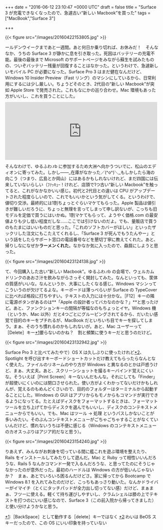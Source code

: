 
+++
date = "2016-06-12 23:10:47 +0000 UTC"
draft = false
title = "Surface 3 が充電できなくなったので、急遽古い“新しい Macbook”を買った"
tags = ["MacBook","Surface 3"]

+++


{{< figure src="/images/20160422153805.jpg"  >}}

ールデンウイークまであと一週間。あと何日か乗り切れば、お休みだ！　そんななか、うちの Surface 3 が静かに息を引き取った。死因はバッテリーの充電不能。最後の最後まで Microsoft のサポートページをみながら蘇生を試みたものの、ついぞバッテリー残量が回復することはなかった。というわけで、急遽新しいモバイル PC が必要になった。Surface Pro 3 はまだ健在なんだけど、Windows 10 Insider Preview（Fast リング）のマシンにしているから、日常利用にするには少し厳しい。ちょうどそのとき、2代目の“新しい Macbook”が突如 Apple Store で発売された。これもなにかの巡り合わせ。Mac 環境もあった方がいいし、これを買うことにした。<iframe src="https://hatenablog-parts.com/embed?url=https%3A%2F%2Fblog.daruyanagi.jp%2Fentry%2F2016%2F04%2F25%2F221908" title="ゆるふわ.rb　in 大洲　〜Rails 5 の新機能を探せ！〜 に参加してきました。 - だるろぐ" class="embed-card embed-blogcard" scrolling="no" frameborder="0" style="display: block; width: 100%; height: 190px; max-width: 500px; margin: 10px 0px;"></iframe>そんなわけで、ゆるふわ.rb に参加するため大洲へ向かうついでに、松山のエディオンに寄ってみた。しかし――_在庫がなかった／(^o^)＼_もしかしたら海の向こう（つまり、広島とか岡山）にはあるかもしれないけれど、まだ四国には伝来していないらしい（ﾌｧｯｷｭｰ！けれど、店頭で1つ古い“新しい Macbook”を触ってると、これがなかなかいい感じ。初代と2代目との違いは CPU がアップデートされた程度らしいので、これでもいいかという気がしてくる。というわけで、値切り交渉。最終的には1割ちょっとぐらいマケてもらった。Apple 製品は値引きが難しいだろうに、ちょっと無理を言ってしまって申し訳ないが、こっちも旧モデルを定価で買うにはいかぬ。1割マケてもらって、ようやく価格.com の最安値よりも少し低い程度だしな……ここでは引けないのだよ。でも、量販店で買うのもたまにはいいものだと思った。「これのソフトカバーがほしい」といったザックリした注文にもこたえてくれるし、「Surface 3 が死んでもうたんやー」という話をしたらサポート窓口の電話番号などを懇切丁寧に教えてくれた。あと、帰りしなになぜか**ラーメンくれた**。なかなか気に入ったので、贔屓にしようと思った。

{{< figure src="/images/20160423124138.jpg"  >}}

て、今回購入した古い“新しい Macbook”。ゆるふわ.rb の会場で、ウェルカムドリンクのあおさ汁を飲みながらさっそく開封してみた。なんといっても、筐体の質感がいいな。なんというか、大事にしたくなる感じ。Windows マシンってこういうのが欠けてるよな。キーボードは薄っぺらいが Surface の TypeCover に比べれば格段に打ちやすい。テキストの入力には十分かな。［F12］キーの隣に電源ボタンがあるのは**「Apple の設計者ってバカなのかな？」**と思ったけど。あと、ファンクションキーの間隔が等幅なのもちょっとイヤ。Windows 機（というか、Mac 以外）だと4つごとにグルーピングされてるから、だいたい感覚で目的のキーをプチれるが、MacBook だといちいち目でキーを探してしまう。まぁ、そのうち慣れるのかもしれないが。あと、Mac ユーザーって［Delete］キー<a href="#f-25d0e0fe" name="fn-25d0e0fe" title="［BackSpace］として動作する［delete］キーではなく">*1</a>要らないのかね？　割と頻繁に使うキーだと思うのだけど。

{{< figure src="/images/20160423132942.jpg"  >}}

Surface Pro 3 と比べてみたやで）OS X は久しぶりに使ったけれど<a href="#f-c75f2be7" name="fn-c75f2be7" title="わいは BeOS スキーだったので、この OS にいい印象を持っていない">*2</a>、Spotlight を呼び出すキーボードショートカットだけ教えてもらったらなんとなく使えた。ファイルのリネームのやり方が Windows と異なるのとかは戸惑うけど、まぁ、大丈夫。あと、スクリーンショットを撮るキーバインド覚えにくいな。そういえば［Print Screen］キーないんだもんな。それにしても「Finder」が超使いにくいのには閉口させられた。使い方がよくわかってないだけかもしれんが、覚えるのもめんどくさいので、目的のフォルダーはターミナルから起動することにした。Windows の GUI はアプリからもモノからもコマンドが実行できるようになってる。たとえばディスクをフォーマットするときは、フォーマットツールを立ち上げてからディスクを選んでもいいし、ディスクのコンテキストメニューからでもいい。でも、Mac はツール → 処理 というパスしかないことが多いみたい。そのぶんコンテキストメニューがごちゃごちゃすることがなくていいんだけど、慣れないうちは不便に感じる（Windows のコンテキストメニューのカオスっぷりはアジア的だなと思う）。

{{< figure src="/images/20160423154240.jpg"  >}}

りあえず、みんながお刺身を切っている間に艦これを遊ぶ環境を整えたり、Rails をインストールしてみたりして遊んだ。Mac と Ruby って相性いいんだろうな、Rails 5 なんかコマンド一発で入るんだろうな、と思ってたのにそうじゃなかったのが意外だった。最初のハードルは Windows の方が低いんじゃないか？　まぁ、あとでいろいろ困るんだけどさ。家に帰ってから Bootcamp で Windows 8.1 を入れてみたのだけど、こっちもあっさり動いた。なんかドライバーがイマイチ（とくにタッチパッドが全力出し切ってない感）だけど、まぁまぁ、フツーに使える。軽くて持ち運びしやすいし、クラムシェルは膝の上でテキストを打つのにいい感じなので、Surface 3（この前入院から帰ってきました）と使い分けようかなと思う。 
<div class="footnote">
<a href="#fn-25d0e0fe" name="f-25d0e0fe" class="footnote-number">*1</a><span class="footnote-delimiter">:</span><span class="footnote-text">［BackSpace］として動作する［delete］キーではなく</span>
<a href="#fn-c75f2be7" name="f-c75f2be7" class="footnote-number">*2</a><span class="footnote-delimiter">:</span><span class="footnote-text">わいは BeOS スキーだったので、この OS にいい印象を持っていない</span>
</div>

